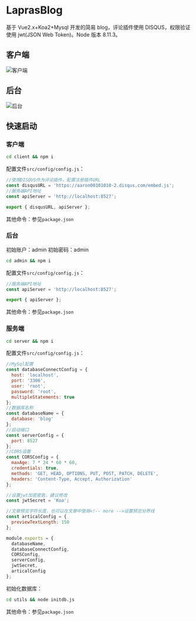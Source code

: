 # LaprasBlog

基于 Vue2.x+Koa2+Mysql 开发的简易 blog，评论插件使用 DISQUS，权限验证使用 jwt(JSON Web Token)。Node 版本 8.11.3。

## 客户端

![客户端](https://ws1.sinaimg.cn/large/e3c02d6fly1fteeqsioqsj20o70qztc3.jpg)

## 后台

![后台](https://ws1.sinaimg.cn/large/e3c02d6fly1fteeqsjv98j21h10qj45w.jpg)

## 快速启动

### 客户端

```bash
cd client && npm i
```

配置文件`src/config/config.js`：

```js
//使用DISQUS作为评论插件，配置注册插件URL
const disqusURL = 'https://aaron00101010-2.disqus.com/embed.js';
//服务端API地址
const apiServer = 'http://localhost:8527';

export { disqusURL, apiServer };
```

其他命令：参见`package.json`

### 后台

初始账户：admin
初始密码：admin

```bash
cd admin && npm i
```

配置文件`src/config/config.js`：

```js
//服务端API地址
const apiServer = 'http://localhost:8527';

export { apiServer };
```

其他命令：参见`package.json`

### 服务端

```bash
cd server && npm i
```

配置文件`src/config/config.js`：

```js
//MySql配置
const databaseConnectConfig = {
  host: 'localhost',
  port: '3306',
  user: 'root',
  password: 'root',
  multipleStatements: true
};
//数据库名称
const databaseName = {
  database: 'blog'
};
//启动端口
const serverConfig = {
  port: 8527
};
//CORS设置
const CORSConfig = {
  maxAge: 7 * 24 * 60 * 60,
  credentials: true,
  methods: 'GET, HEAD, OPTIONS, PUT, POST, PATCH, DELETE',
  headers: 'Content-Type, Accept, Authorization'
};

//设置jwt加密密匙，建议修改
const jwtSecret = 'Koa';

//文章预览字符长度，也可以在文章中使用<!-- more -->设置预览分界线
const articalConfig = {
  previewTextLength: 150
};

module.exports = {
  databaseName,
  databaseConnectConfig,
  CORSConfig,
  serverConfig,
  jwtSecret,
  articalConfig
};
```

初始化数据库：

```bash
cd utils && node initdb.js
```

其他命令：参见`package.json`
